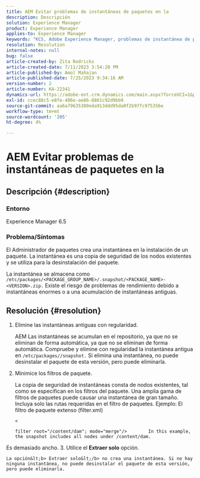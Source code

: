 ```yaml
---
title: AEM Evitar problemas de instantáneas de paquetes en la
description: Descripción
solution: Experience Manager
product: Experience Manager
applies-to: Experience Manager
keywords: "KCS, Adobe Experience Manager, problemas de instantánea de paquetes"
resolution: Resolution
internal-notes: null
bug: false
article-created-by: Zita Rodricks
article-created-date: 7/11/2023 3:54:20 PM
article-published-by: Amol Mahajan
article-published-date: 7/25/2023 9:34:16 AM
version-number: 2
article-number: KA-22341
dynamics-url: https://adobe-ent.crm.dynamics.com/main.aspx?forceUCI=1&pagetype=entityrecord&etn=knowledgearticle&id=948ec030-0320-ee11-9cbe-6045bd006239
exl-id: ccec88c5-e8fe-406e-ae86-8861c92d9bb9
source-git-commit: aa6a79635380eda913ddd95da0f2b97fc975356e
workflow-type: tm+mt
source-wordcount: '205'
ht-degree: 4%

---
```


# AEM Evitar problemas de instantáneas de paquetes en la

## Descripción {#description}


### <b>Entorno</b>

Experience Manager 6.5



### <b>Problema/Síntomas</b>

El Administrador de paquetes crea una instantánea en la instalación de un paquete. La instantánea es una copia de seguridad de los nodos existentes y se utiliza para la desinstalación del paquete.

La instantánea se almacena como `/etc/packages/<PACKAGE_GROUP_NAME>/.snapshot/<PACKAGE_NAME>-<VERSION>.zip.` Existe el riesgo de problemas de rendimiento debido a instantáneas enormes o a una acumulación de instantáneas antiguas.


## Resolución {#resolution}


1. Elimine las instantáneas antiguas con regularidad.

   AEM Las instantáneas se acumulan en el repositorio, ya que no se eliminan de forma automática, ya que no se eliminan de forma automática. Compruebe y elimine con regularidad la instantánea antigua en `/etc/packages//snapshot.` Si elimina una instantánea, no puede desinstalar el paquete de esta versión, pero puede eliminarla.


2. Minimice los filtros de paquete.

   La copia de seguridad de instantáneas consta de nodos existentes, tal como se especifican en los filtros del paquete. Una amplia gama de filtros de paquetes puede causar una instantánea de gran tamaño. Incluya solo las rutas requeridas en el filtro de paquetes. Ejemplo: El filtro de paquete extenso (filter.xml)



   `<`


   ```
   filter root="/content/dam"; mode="merge"/>        In this example, the snapshot includes all nodes under /content/dam.
   ```

Es demasiado ancho.
3. Utilice el <b>Extraer solo</b> opción.

    La opción&lt;b> Extraer solo&lt;/b> no crea una instantánea. Si no hay ninguna instantánea, no puede desinstalar el paquete de esta versión, pero puede eliminarla.
    
